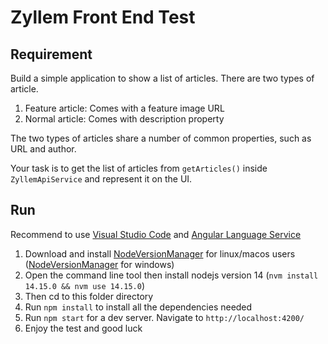 # Zyllem Front End Test

## Requirement

Build a simple application to show a list of articles. There are two types of article.

1. Feature article: Comes with a feature image URL
2. Normal article: Comes with description property

The two types of articles share a number of common properties, such as URL and author.

Your task is to get the list of articles from `getArticles()` inside `ZyllemApiService` and represent it on the UI.

## Run

Recommend to use [Visual Studio Code](https://code.visualstudio.com/) and [Angular Language Service](https://marketplace.visualstudio.com/items?itemName=Angular.ng-template)

1. Download and install [NodeVersionManager](https://github.com/nvm-sh/nvm) for linux/macos users ([NodeVersionManager](https://github.com/coreybutler/nvm-windows) for windows)
2. Open the command line tool then install nodejs version 14 (`nvm install 14.15.0 && nvm use 14.15.0`) 
3. Then cd to this folder directory
3. Run `npm install` to install all the dependencies needed
4. Run `npm start` for a dev server. Navigate to `http://localhost:4200/`
5. Enjoy the test and good luck
